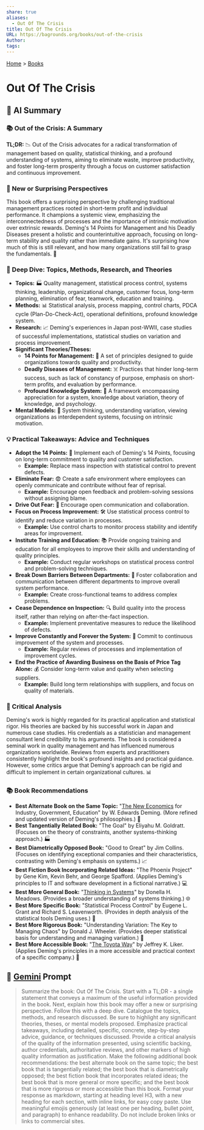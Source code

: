 ```yaml
---
share: true
aliases:
  - Out Of The Crisis
title: Out Of The Crisis
URL: https://bagrounds.org/books/out-of-the-crisis
Author: 
tags: 
---
```

[Home](../index.md) > [Books](./index.md)  
# Out Of The Crisis  
## 🤖 AI Summary  
### 📚 Out of the Crisis: A Summary  
**TL;DR:** 📉 Out of the Crisis advocates for a radical transformation of management based on quality, statistical thinking, and a profound understanding of systems, aiming to eliminate waste, improve productivity, and foster long-term prosperity through a focus on customer satisfaction and continuous improvement.  
  
### 🤯 New or Surprising Perspectives  
This book offers a surprising perspective by challenging traditional management practices rooted in short-term profit and individual performance. It champions a systemic view, emphasizing the interconnectedness of processes and the importance of intrinsic motivation over extrinsic rewards. Deming's 14 Points for Management and his Deadly Diseases present a holistic and counterintuitive approach, focusing on long-term stability and quality rather than immediate gains. It's surprising how much of this is still relevant, and how many organizations still fail to grasp the fundamentals. 🌟  
  
### 🔬 Deep Dive: Topics, Methods, Research, and Theories  
* **Topics:** 🏭 Quality management, statistical process control, systems thinking, leadership, organizational change, customer focus, long-term planning, elimination of fear, teamwork, education and training.  
* **Methods:** 📊 Statistical analysis, process mapping, control charts, PDCA cycle (Plan-Do-Check-Act), operational definitions, profound knowledge system.  
* **Research:** 📈 Deming's experiences in Japan post-WWII, case studies of successful implementations, statistical studies on variation and process improvement.  
* **Significant Theories/Theses:**  
    * **14 Points for Management:** 📝 A set of principles designed to guide organizations towards quality and productivity.  
    * **Deadly Diseases of Management:** ☠️ Practices that hinder long-term success, such as lack of constancy of purpose, emphasis on short-term profits, and evaluation by performance.  
    * **Profound Knowledge System:** 🧠 A framework encompassing appreciation for a system, knowledge about variation, theory of knowledge, and psychology.  
* **Mental Models:** 🔄 System thinking, understanding variation, viewing organizations as interdependent systems, focusing on intrinsic motivation.  
  
### 💡 Practical Takeaways: Advice and Techniques  
* **Adopt the 14 Points:** 🎯 Implement each of Deming's 14 Points, focusing on long-term commitment to quality and customer satisfaction.  
    * **Example:** Replace mass inspection with statistical control to prevent defects.  
* **Eliminate Fear:** 😨 Create a safe environment where employees can openly communicate and contribute without fear of reprisal.  
    * **Example:** Encourage open feedback and problem-solving sessions without assigning blame.  
* **Drive Out Fear:** 🚗 Encourage open communication and collaboration.  
* **Focus on Process Improvement:** 🛠️ Use statistical process control to identify and reduce variation in processes.  
    * **Example:** Use control charts to monitor process stability and identify areas for improvement.  
* **Institute Training and Education:** 📚 Provide ongoing training and education for all employees to improve their skills and understanding of quality principles.  
    * **Example:** Conduct regular workshops on statistical process control and problem-solving techniques.  
* **Break Down Barriers Between Departments:** 🤝 Foster collaboration and communication between different departments to improve overall system performance.  
    * **Example:** Create cross-functional teams to address complex problems.  
* **Cease Dependence on Inspection:** 🔍 Build quality into the process itself, rather than relying on after-the-fact inspection.  
    * **Example:** Implement preventative measures to reduce the likelihood of defects.  
* **Improve Constantly and Forever the System:** 🔄 Commit to continuous improvement of the system and processes.  
    * **Example:** Regular reviews of processes and implementation of improvement cycles.  
* **End the Practice of Awarding Business on the Basis of Price Tag Alone:** 💰 Consider long-term value and quality when selecting suppliers.  
    * **Example:** Build long term relationships with suppliers, and focus on quality of materials.  
  
### 🧐 Critical Analysis  
Deming's work is highly regarded for its practical application and statistical rigor. His theories are backed by his successful work in Japan and numerous case studies. His credentials as a statistician and management consultant lend credibility to his arguments. The book is considered a seminal work in quality management and has influenced numerous organizations worldwide. Reviews from experts and practitioners consistently highlight the book's profound insights and practical guidance. However, some critics argue that Deming's approach can be rigid and difficult to implement in certain organizational cultures. 📊  
  
### 📚 Book Recommendations  
* **Best Alternate Book on the Same Topic:** "[The New Economics](./the-new-economics.md) for Industry, Government, Education" by W. Edwards Deming. (More refined and updated version of Deming's philosophies.) 🔄  
* **Best Tangentially Related Book:** "The Goal" by Eliyahu M. Goldratt. (Focuses on the theory of constraints, another systems-thinking approach.) 🏭  
* **Best Diametrically Opposed Book:** "Good to Great" by Jim Collins. (Focuses on identifying exceptional companies and their characteristics, contrasting with Deming's emphasis on systems.) 📈  
* **Best Fiction Book Incorporating Related Ideas:** "The Phoenix Project" by Gene Kim, Kevin Behr, and George Spafford. (Applies Deming's principles to IT and software development in a fictional narrative.) 💻  
* **Best More General Book:** "[Thinking in Systems](./thinking-in-systems.md)" by Donella H. Meadows. (Provides a broader understanding of systems thinking.) 🌐  
* **Best More Specific Book:** "Statistical Process Control" by Eugene L. Grant and Richard S. Leavenworth. (Provides in depth analysis of the statistical tools Deming uses.) 🔢  
* **Best More Rigorous Book:** "Understanding Variation: The Key to Managing Chaos" by Donald J. Wheeler. (Provides deeper statistical basis for understanding and managing variation.) 📐  
* **Best More Accessible Book:** "[The Toyota Way](./the-toyota-way.md)" by Jeffrey K. Liker. (Applies Deming's principles in a more accessible and practical context of a specific company.) 🚗  
  
## 💬 [Gemini](https://gemini.google.com) Prompt  
> Summarize the book: Out Of The Crisis. Start with a TL;DR - a single statement that conveys a maximum of the useful information provided in the book. Next, explain how this book may offer a new or surprising perspective. Follow this with a deep dive. Catalogue the topics, methods, and research discussed. Be sure to highlight any significant theories, theses, or mental models proposed. Emphasize practical takeaways, including detailed, specific, concrete, step-by-step advice, guidance, or techniques discussed. Provide a critical analysis of the quality of the information presented, using scientific backing, author credentials, authoritative reviews, and other markers of high quality information as justification. Make the following additional book recommendations: the best alternate book on the same topic; the best book that is tangentially related; the best book that is diametrically opposed; the best fiction book that incorporates related ideas; the best book that is more general or more specific; and the best book that is more rigorous or more accessible than this book. Format your response as markdown, starting at heading level H3, with a new heading for each section, with inline links, for easy copy paste. Use meaningful emojis generously (at least one per heading, bullet point, and paragraph) to enhance readability. Do not include broken links or links to commercial sites.  
